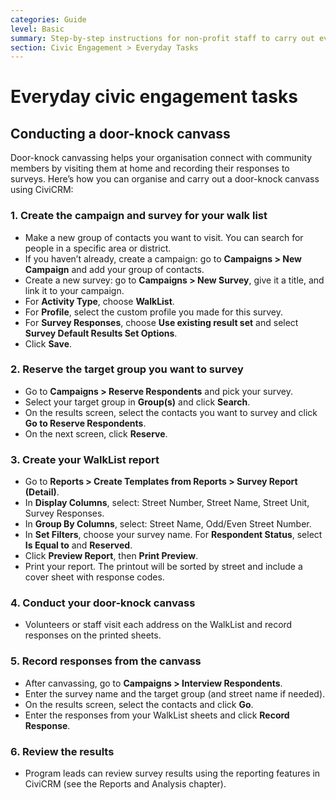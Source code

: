```yaml
---
categories: Guide
level: Basic
summary: Step-by-step instructions for non-profit staff to carry out everyday civic engagement tasks in CiviCRM, such as door-knock canvassing, phone banking, and mobilizing event participants.
section: Civic Engagement > Everyday Tasks
---
```


# Everyday civic engagement tasks

## Conducting a door-knock canvass

Door-knock canvassing helps your organisation connect with community members by visiting them at home and recording their responses to surveys. Here’s how you can organise and carry out a door-knock canvass using CiviCRM:

### 1. Create the campaign and survey for your walk list

- Make a new group of contacts you want to visit. You can search for people in a specific area or district.
- If you haven’t already, create a campaign: go to **Campaigns > New Campaign** and add your group of contacts.
- Create a new survey: go to **Campaigns > New Survey**, give it a title, and link it to your campaign.
- For **Activity Type**, choose **WalkList**.
- For **Profile**, select the custom profile you made for this survey.
- For **Survey Responses**, choose **Use existing result set** and select **Survey Default Results Set Options**.
- Click **Save**.

### 2. Reserve the target group you want to survey

- Go to **Campaigns > Reserve Respondents** and pick your survey.
- Select your target group in **Group(s)** and click **Search**.
- On the results screen, select the contacts you want to survey and click **Go to Reserve Respondents**.
- On the next screen, click **Reserve**.

### 3. Create your WalkList report

- Go to **Reports > Create Templates from Reports > Survey Report (Detail)**.
- In **Display Columns**, select: Street Number, Street Name, Street Unit, Survey Responses.
- In **Group By Columns**, select: Street Name, Odd/Even Street Number.
- In **Set Filters**, choose your survey name. For **Respondent Status**, select **Is Equal to** and **Reserved**.
- Click **Preview Report**, then **Print Preview**.
- Print your report. The printout will be sorted by street and include a cover sheet with response codes.

### 4. Conduct your door-knock canvass

- Volunteers or staff visit each address on the WalkList and record responses on the printed sheets.

### 5. Record responses from the canvass

- After canvassing, go to **Campaigns > Interview Respondents**.
- Enter the survey name and the target group (and street name if needed).
- On the results screen, select the contacts and click **Go**.
- Enter the responses from your WalkList sheets and click **Record Response**.

### 6. Review the results

- Program leads can review survey results using the reporting features in CiviCRM (see the Reports and Analysis chapter).